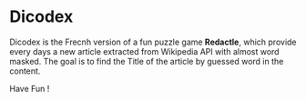 # Dicodex

Dicodex is the Frecnh version of a fun puzzle game **Redactle**, which provide every days a new article extracted from Wikipedia API with almost word masked. 
The goal is to find the Title of the article by guessed word in the content.

Have Fun !
